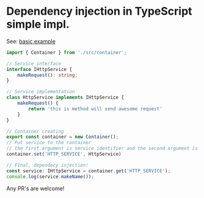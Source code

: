 # Dependency injection in TypeScript simple impl.


See: [basic example](https://github.com/webstyle/ts-di-ioc/blob/master/examples)

```ts
import { Container } from './src/container';

// Service interface
interface IHttpService {
    makeRequest(): string;
}

// Service implementation
class HttpService implements IHttpService {
    makeRequest() {
        return 'this is method will send awesome request'
    }
}

// Container creating
export const container = new Container();
// Put service to the container
// the first argument is service identifier and the second argument is service
container.set('HTTP_SERVICE', HttpService)

// Final, dependecy injection!
const service: IHttpService = container.get('HTTP_SERVICE');
console.log(service.makeName());
```

Any PR's are welcome!